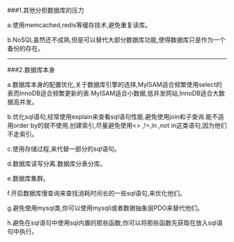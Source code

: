 ###1.其他分担数据库的压力

a.使用memcached,redis等缓存技术,避免重复读库。

b.NoSQL虽然还不成熟,但是可以替代大部分数据库功能,使得数据库只是作为一个备份的存在。

---

###2.数据库本身

a.数据库本身的配置优化,关于数据库引擎的选择,MyISAM适合频繁使用select的表而InnoDB适合频繁更新的表.MyISAM适合小数据,低并发网站,InnoDB适合大数据高并发。

b.优化sql语句,经常使用explain来查看sql语句性能.避免使用join和子查询.能不适用order by的就不使用,创建索引,尽量避免使用<> ,!=,in ,not in这类语句,因为他们不走索引。

c.使用存储过程,来代替一部分的sql语句。

d.数据库读写分离.数据库分表分库。

e.数据库集群。

f.开启数据库慢查询来查找消耗时间长的一些sql语句,来优化他们。

g.避免使用mysql类,你可以使用mysqli或者数据抽象层PDO来替代他们。

h.避免在sql语句中使用sql内置的那些函数,你可以将那些函数先获取在放入sql语句中执行。

